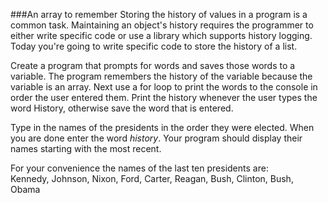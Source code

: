 ###An array to remember
Storing the history of values in a program is a common task. Maintaining an object's history requires the programmer to either write specific code or use a library which supports history logging. Today you're going to write specific code to store the history of a list.

Create a program that prompts for words and saves those words to a variable. The program remembers the history of the variable because the variable is an array. Next use a for loop to print the words to the console in order the user entered them. Print the history whenever the user types the word History, otherwise save the word that is entered.

Type in the names of the presidents in the order they were elected. When you are done enter the word _history_. Your program should display their names starting with the most recent.

For your convenience the names of the last ten presidents are:<br>
Kennedy, Johnson, Nixon, Ford, Carter, Reagan, Bush, Clinton, Bush, Obama


